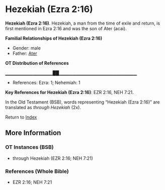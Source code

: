 # Hezekiah (Ezra 2:16)
**Hezekiah (Ezra 2:16)**. 
Hezekiah, a man from the time of exile and return, is first mentioned in Ezra 2:16 and was the son of Ater (acai). 




**Familial Relationships of Hezekiah (Ezra 2:16)**


* Gender: male
* Father: [Ater](Ater.md)


**OT Distribution of References**

▁▁▁▁▁▁▁▁▁▁▁▁▁▁██▁▁▁▁▁▁▁▁▁▁▁▁▁▁▁▁▁▁▁▁▁▁▁
* References: Ezra: 1; Nehemiah: 1



**Key References for Hezekiah (Ezra 2:16)**: 
EZR 2:16, NEH 7:21. 


In the Old Testament (BSB), words representing “Hezekiah (Ezra 2:16)” are translated as 
*through Hezekiah* (2x). 




Return to [Index](00-Index.md)

## More Information

### OT Instances (BSB)

* through Hezekiah (EZR 2:16; NEH 7:21)



### References (Whole Bible)

* EZR 2:16; NEH 7:21




